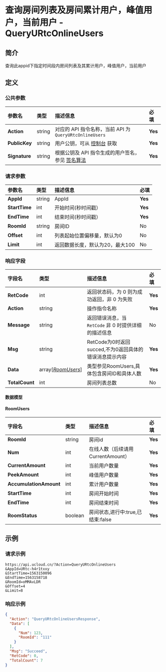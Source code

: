 # 查询房间列表及房间累计用户，峰值用户，当前用户 - QueryURtcOnlineUsers

## 简介

查询此appid下指定时间段内房间列表及其累计用户，峰值用户，当前用户









## 定义

### 公共参数

| 参数名 | 类型 | 描述信息 | 必填 |
|:---|:---|:---|:---|
| **Action**     | string  | 对应的 API 指令名称，当前 API 为 `QueryURtcOnlineUsers`                        | **Yes** |
| **PublicKey**  | string  | 用户公钥，可从 [控制台](https://console.ucloud.cn/uapi/apikey) 获取                                             | **Yes** |
| **Signature**  | string  | 根据公钥及 API 指令生成的用户签名，参见 [签名算法](api/summary/signature.md)  | **Yes** |

### 请求参数

| 参数名 | 类型 | 描述信息 | 必填 |
|:---|:---|:---|:---|
| **AppId** | string | AppId |**Yes**|
| **StartTime** | int | 开始时间(秒时间戳） |**Yes**|
| **EndTime** | int | 结束时间(秒时间戳） |**Yes**|
| **RoomId** | string | 房间ID |No|
| **Offset** | int | 列表起始位置偏移量，默认为0 |No|
| **Limit** | int | 返回数据长度，默认为20，最大100<br /> |No|

### 响应字段

| 字段名 | 类型 | 描述信息 | 必填 |
|:---|:---|:---|:---|
| **RetCode** | int | 返回状态码，为 0 则为成功返回，非 0 为失败 |**Yes**|
| **Action** | string | 操作指令名称 |**Yes**|
| **Message** | string | 返回错误消息，当 `RetCode` 非 0 时提供详细的描述信息 |No|
| **Msg** | string | RetCode为0时返回succed,不为0返回具体的错误消息提示内容 |**Yes**|
| **Data** | array[[*RoomUsers*](#RoomUsers)] | 类型参见RoomUsers,具体包含房间ID和具体人数 |**Yes**|
| **TotalCount** | int | 房间列表总数 |No|

#### 数据模型


#### RoomUsers

| 字段名 | 类型 | 描述信息 | 必填 |
|:---|:---|:---|:---|
| **RoomId** | string | 房间id |**Yes**|
| **Num** | int | 在线人数（后续请用CurrentAmount） |**Yes**|
| **CurrentAmount** | int | 当前用户数量 |**Yes**|
| **PeekAmount** | int | 峰值用户数量 |**Yes**|
| **AccumulationAmount** | int | 累计用户数量 |**Yes**|
| **StartTime** | int | 房间开始时间 |**Yes**|
| **EndTime** | int | 房间结束时间 |**Yes**|
| **RoomStatus** | boolean | 房间状态,进行中:true,已结束:false |**Yes**|

## 示例

### 请求示例
    
```
https://api.ucloud.cn/?Action=QueryURtcOnlineUsers
&AppId=URtc-h4r1txxy
&StartTime=1563150096
&EndTime=1563158718
&RoomId=oMMAvLDR
&Offset=4
&Limit=8
```

### 响应示例
    
```json
{
  "Action": "QueryURtcOnlineUsersResponse",
  "Data": [
    {
      "Num": 123,
      "RoomId": "111"
    }
  ],
  "Msg": "Succeed",
  "RetCode": 0,
  "TotalCount": 7
}
```





